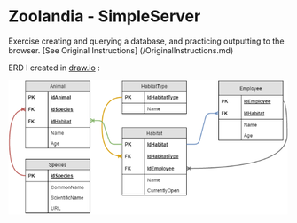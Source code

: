 # Zoolandia - SimpleServer

Exercise creating and querying a database, and practicing outputting to the browser. [See Original Instructions] (/OriginalInstructions.md)

ERD I created in [draw.io](http://draw.io) :

![Jen's Zoolandia - SimpleServer ERD](/SimpleServer.png)